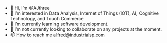- 👋 Hi, I’m @AJthree
- 👀 I’m interested in Data Analysis, Internet of Things (IOT),  AI, Cognitive Technology, and Touch Commerce
- 🌱 I’m currently learning software development. 
- 💞️ I’m not currently looking to collaborate on any projects at the moment.
- 📫 How to reach me alfred@industrialsp.com

<!---
AJthree/AJthree is a ✨ special ✨ repository because its `README.md` (this file) appears on your GitHub profile.
You can click the Preview link to take a look at your changes.
--->
